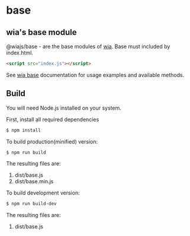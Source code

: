 # base

## wia's base module

@wiajs/base - are the base modules of [wia](https://www.wia.pub). Base must included by index.html.

```html
<script src="index.js"></script>
```

See [wia base](https://www.wia.pub/doc/base.html) documentation for usage examples and available methods.

## Build

You will need Node.js installed on your system.

First, install all required dependencies

```bash
$ npm install
```

To build production(minified) version:

```bash
$ npm run build
```

The resulting files are:

1. dist/base.js
2. dist/base.min.js

To build development version:

```bash
$ npm run build-dev
```

The resulting files are:

1. dist/base.js
